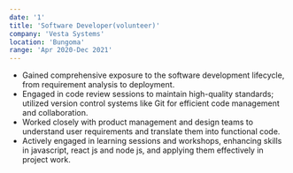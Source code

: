 ```yaml
---
date: '1'
title: 'Software Developer(volunteer)'
company: 'Vesta Systems'
location: 'Bungoma'
range: 'Apr 2020-Dec 2021'
---
```


- Gained comprehensive exposure to the software development lifecycle, from requirement analysis to
  deployment.
- Engaged in code review sessions to maintain high-quality standards; utilized version control systems like Git for efficient code management and collaboration.
- Worked closely with product management and design teams to understand user requirements and translate them into functional code.
- Actively engaged in learning sessions and workshops, enhancing skills in javascript, react js and node js, and applying them effectively in project work.
